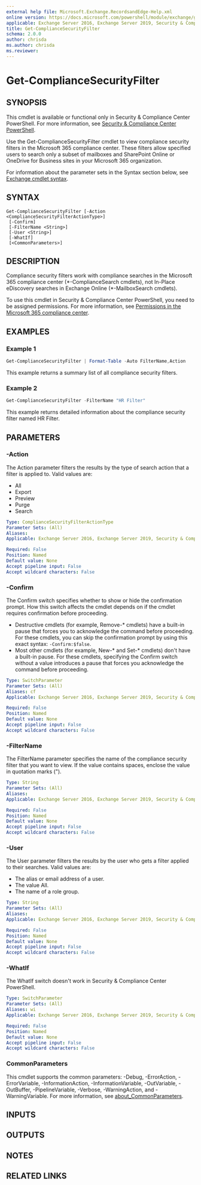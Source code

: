 ```yaml
---
external help file: Microsoft.Exchange.RecordsandEdge-Help.xml
online version: https://docs.microsoft.com/powershell/module/exchange/get-compliancesecurityfilter
applicable: Exchange Server 2016, Exchange Server 2019, Security & Compliance Center
title: Get-ComplianceSecurityFilter
schema: 2.0.0
author: chrisda
ms.author: chrisda
ms.reviewer:
---
```


# Get-ComplianceSecurityFilter

## SYNOPSIS
This cmdlet is available or functional only in Security & Compliance Center PowerShell. For more information, see [Security & Compliance Center PowerShell](https://docs.microsoft.com/powershell/exchange/scc-powershell).

Use the Get-ComplianceSecurityFilter cmdlet to view compliance security filters in the Microsoft 365 compliance center. These filters allow specified users to search only a subset of mailboxes and SharePoint Online or OneDrive for Business sites in your Microsoft 365 organization.

For information about the parameter sets in the Syntax section below, see [Exchange cmdlet syntax](https://docs.microsoft.com/powershell/exchange/exchange-cmdlet-syntax).

## SYNTAX

```
Get-ComplianceSecurityFilter [-Action <ComplianceSecurityFilterActionType>]
 [-Confirm]
 [-FilterName <String>]
 [-User <String>]
 [-WhatIf]
 [<CommonParameters>]
```

## DESCRIPTION
Compliance security filters work with compliance searches in the Microsoft 365 compliance center (\*-ComplianceSearch cmdlets), not In-Place eDiscovery searches in Exchange Online (\*-MailboxSearch cmdlets).

To use this cmdlet in Security & Compliance Center PowerShell, you need to be assigned permissions. For more information, see [Permissions in the Microsoft 365 compliance center](https://docs.microsoft.com/microsoft-365/compliance/microsoft-365-compliance-center-permissions).

## EXAMPLES

### Example 1
```powershell
Get-ComplianceSecurityFilter | Format-Table -Auto FilterName,Action
```

This example returns a summary list of all compliance security filters.

### Example 2
```powershell
Get-ComplianceSecurityFilter -FilterName "HR Filter"
```

This example returns detailed information about the compliance security filter named HR Filter.

## PARAMETERS

### -Action
The Action parameter filters the results by the type of search action that a filter is applied to. Valid values are:

- All
- Export
- Preview
- Purge
- Search

```yaml
Type: ComplianceSecurityFilterActionType
Parameter Sets: (All)
Aliases:
Applicable: Exchange Server 2016, Exchange Server 2019, Security & Compliance Center

Required: False
Position: Named
Default value: None
Accept pipeline input: False
Accept wildcard characters: False
```

### -Confirm
The Confirm switch specifies whether to show or hide the confirmation prompt. How this switch affects the cmdlet depends on if the cmdlet requires confirmation before proceeding.

- Destructive cmdlets (for example, Remove-\* cmdlets) have a built-in pause that forces you to acknowledge the command before proceeding. For these cmdlets, you can skip the confirmation prompt by using this exact syntax: `-Confirm:$false`.
- Most other cmdlets (for example, New-\* and Set-\* cmdlets) don't have a built-in pause. For these cmdlets, specifying the Confirm switch without a value introduces a pause that forces you acknowledge the command before proceeding.

```yaml
Type: SwitchParameter
Parameter Sets: (All)
Aliases: cf
Applicable: Exchange Server 2016, Exchange Server 2019, Security & Compliance Center

Required: False
Position: Named
Default value: None
Accept pipeline input: False
Accept wildcard characters: False
```

### -FilterName
The FilterName parameter specifies the name of the compliance security filter that you want to view. If the value contains spaces, enclose the value in quotation marks (").

```yaml
Type: String
Parameter Sets: (All)
Aliases:
Applicable: Exchange Server 2016, Exchange Server 2019, Security & Compliance Center

Required: False
Position: Named
Default value: None
Accept pipeline input: False
Accept wildcard characters: False
```

### -User
The User parameter filters the results by the user who gets a filter applied to their searches. Valid values are:

- The alias or email address of a user.
- The value All.
- The name of a role group.

```yaml
Type: String
Parameter Sets: (All)
Aliases:
Applicable: Exchange Server 2016, Exchange Server 2019, Security & Compliance Center

Required: False
Position: Named
Default value: None
Accept pipeline input: False
Accept wildcard characters: False
```

### -WhatIf
The WhatIf switch doesn't work in Security & Compliance Center PowerShell.

```yaml
Type: SwitchParameter
Parameter Sets: (All)
Aliases: wi
Applicable: Exchange Server 2016, Exchange Server 2019, Security & Compliance Center

Required: False
Position: Named
Default value: None
Accept pipeline input: False
Accept wildcard characters: False
```

### CommonParameters
This cmdlet supports the common parameters: -Debug, -ErrorAction, -ErrorVariable, -InformationAction, -InformationVariable, -OutVariable, -OutBuffer, -PipelineVariable, -Verbose, -WarningAction, and -WarningVariable. For more information, see [about_CommonParameters](https://go.microsoft.com/fwlink/p/?LinkID=113216).

## INPUTS

###  

## OUTPUTS

###  

## NOTES

## RELATED LINKS
